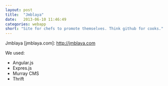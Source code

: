 ```yaml
---
layout: post
title:  "Jmblaya"
date:   2013-06-10 11:46:49
categories: webapp
short: "Site for chefs to promote themselves. Think github for cooks."
---
```


Jmblaya
[jmblaya.com]: http://jmblaya.com

We used:

 - Angular.js
 - Expres.js
 - Murray CMS
 - Thrift
